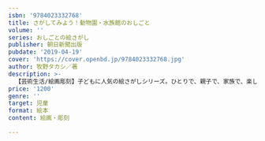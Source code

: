 ```yaml
---
isbn: '9784023332768'
title: さがしてみよう！動物園・水族館のおしごと
volume: ''
series: おしごとの絵さがし
publisher: 朝日新聞出版
pubdate: '2019-04-19'
cover: 'https://cover.openbd.jp/9784023332768.jpg'
author: 牧野タカシ／著
description: >-
  【芸術生活/絵画彫刻】子どもに人気の絵さがしシリーズ。ひとりで、親子で、家族で、楽しみながら集中力と観察力が養える一冊。「動物園・水族館のおしごと」をテーマに、遊びながら大人の仕事を学べる。カラフルで緻密な動物や魚たちのイラストは、子どもだけでなく大人も楽しめる。
price: '1200'
genre: ''
target: 児童
format: 絵本
content: 絵画・彫刻

---
```

